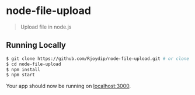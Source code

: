 # node-file-upload

> Upload file in node.js

## Running Locally

```bash
$ git clone https://github.com/Rjoydip/node-file-upload.git # or clone your own fork
$ cd node-file-upload
$ npm install
$ npm start
```

Your app should now be running on [localhost:3000](http://localhost:3000).
